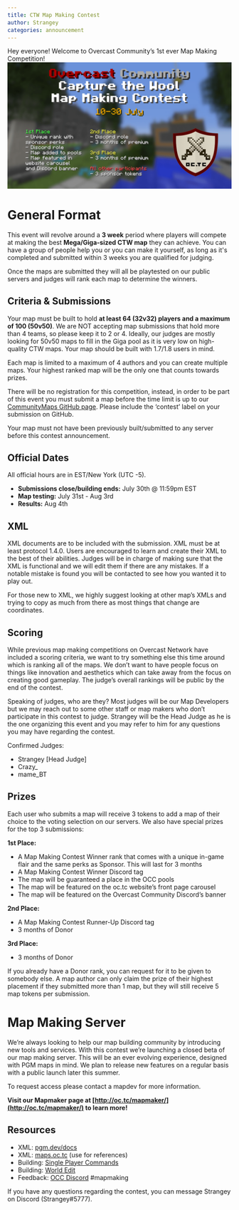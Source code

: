 ```yaml
---
title: CTW Map Making Contest
author: Strangey
categories: announcement
---
```


Hey everyone! Welcome to Overcast Community’s 1st ever Map Making Competition! 
![Donor](/assets/img/blog/ctw_contest/mapmaking_contest.png)

# General Format
This event will revolve around a **3 week** period where players will compete at making the best **Mega/Giga-sized CTW map** they can achieve. You can have a group of people help you or you can make it yourself, as long as it's completed and submitted within 3 weeks you are qualified for judging.

Once the maps are submitted they will all be playtested on our public servers and judges will rank each map to determine the winners.

## Criteria & Submissions
Your map must be built to hold **at least 64 (32v32) players and a maximum of 100 (50v50)**. We are NOT accepting map submissions that hold more than 4 teams, so please keep it to 2 or 4. Ideally, our judges are mostly looking for 50v50 maps to fill in the Giga pool as it is very low on high-quality CTW maps. Your map should be built with 1.7/1.8 users in mind.

Each map is limited to a maximum of 4 authors and you can create multiple maps. Your highest ranked map will be the only one that counts towards prizes.

There will be no registration for this competition, instead, in order to be part of this event you must submit a map before the time limit is up to our [CommunityMaps GitHub page](https://github.com/OvercastCommunity/CommunityMaps/issues). Please include the ‘contest’ label on your submission on GitHub.

Your map must not have been previously built/submitted to any server before this contest announcement.

## Official Dates
All official hours are in EST/New York (UTC -5).

 - **Submissions close/building ends:** July 30th @ 11:59pm EST
 - **Map testing:** July 31st - Aug 3rd
 - **Results:** Aug 4th

## XML
XML documents are to be included with the submission. XML must be at least protocol 1.4.0. Users are encouraged to learn and create their XML to the best of their abilities. Judges will be in charge of making sure that the XML is functional and we will edit them if there are any mistakes. If a notable mistake is found you will be contacted to see how you wanted it to play out. 

For those new to XML, we highly suggest looking at other map’s XMLs and trying to copy as much from there as most things that change are coordinates.

## Scoring
While previous map making competitions on Overcast Network have included a scoring criteria, we want to try something else this time around which is ranking all of the maps. We don’t want to have people focus on things like innovation and aesthetics which can take away from the focus on creating good gameplay. The judge’s overall rankings will be public by the end of the contest.

Speaking of judges, who are they? Most judges will be our Map Developers but we may reach out to some other staff or map makers who don’t participate in this contest to judge. Strangey will be the Head Judge as he is the one organizing this event and you may refer to him for any questions you may have regarding the contest.

Confirmed Judges:  

 - Strangey [Head Judge]  
 - Crazy_  
 - mame_BT  

## Prizes
Each user who submits a map will receive 3 tokens to add a map of their choice to the voting selection on our servers. We also have special prizes for the top 3 submissions:

**1st Place:**

 - A Map Making Contest Winner rank that comes with a unique in-game flair and the same perks as Sponsor. This will last for 3 months
 - A Map Making Contest Winner Discord tag
 - The map will be guaranteed a place in the OCC pools
 - The map will be featured on the oc.tc website’s front page carousel 
 - The map will be featured on the Overcast Community Discord’s banner

**2nd Place:**

 - A Map Making Contest Runner-Up Discord tag
 - 3 months of Donor

**3rd Place:**

 - 3 months of Donor

If you already have a Donor rank, you can request for it to be given to somebody else. A map author can only claim the prize of their highest placement if they submitted more than 1 map, but they will still receive 5 map tokens per submission.

# Map Making Server
We’re always looking to help our map building community by introducing new tools and services. With this contest we’re launching a closed beta of our map making server. This will be an ever evolving experience, designed with PGM maps in mind. We plan to release new features on a regular basis with a public launch later this summer. 

To request access please contact a mapdev for more information. 

**Visit our Mapmaker page at [http://oc.tc/mapmaker/](http://oc.tc/mapmaker/) to learn more!**

## Resources

 - XML: [pgm.dev/docs](https://pgm.dev/docs/modules/general/introduction/)
 - XML: [maps.oc.tc](https://github.com/OvercastNetwork/maps.oc.tc) (use for references)
 - Building: [Single Player Commands](http://www.minecraftforum.net/topic/94310-162-single-player-commands-v49-official-download-spc-noclip/)
 - Building: [World Edit](http://wiki.sk89q.com/wiki/WorldEdit/Installation/Single_player)
 - Feedback: [OCC Discord](https://discord.gg/2nU9qSfw9B) #mapmaking

If you have any questions regarding the contest, you can message Strangey on Discord (Strangey#5777).



